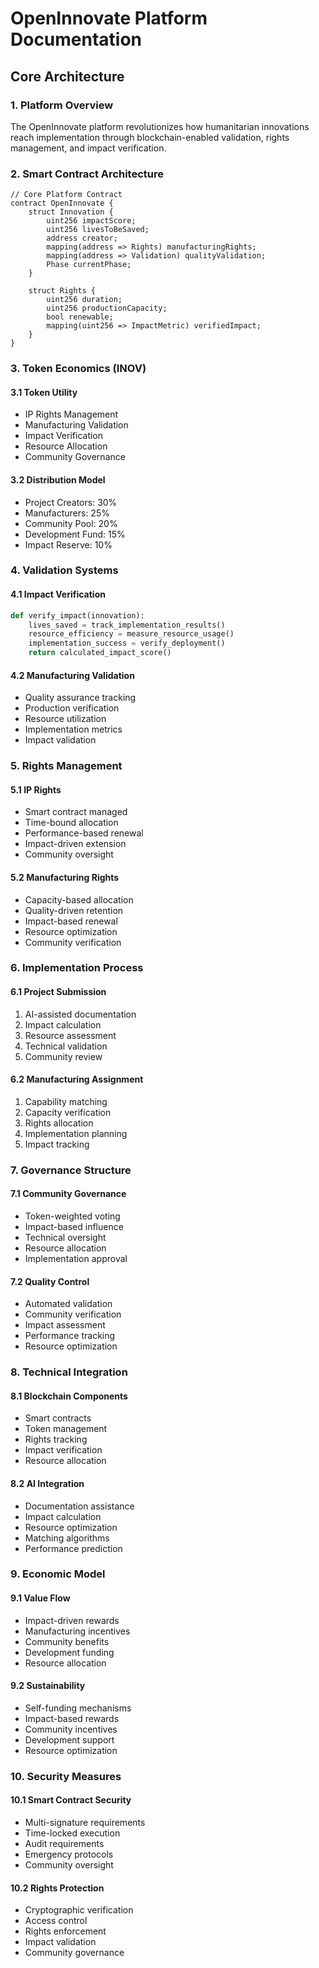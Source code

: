 # OpenInnovate Platform Documentation

## Core Architecture

### 1. Platform Overview
The OpenInnovate platform revolutionizes how humanitarian innovations reach implementation through blockchain-enabled validation, rights management, and impact verification.

### 2. Smart Contract Architecture

```solidity
// Core Platform Contract
contract OpenInnovate {
    struct Innovation {
        uint256 impactScore;
        uint256 livesToBeSaved;
        address creator;
        mapping(address => Rights) manufacturingRights;
        mapping(address => Validation) qualityValidation;
        Phase currentPhase;
    }
    
    struct Rights {
        uint256 duration;
        uint256 productionCapacity;
        bool renewable;
        mapping(uint256 => ImpactMetric) verifiedImpact;
    }
}
```

### 3. Token Economics (INOV)

#### 3.1 Token Utility
- IP Rights Management
- Manufacturing Validation
- Impact Verification
- Resource Allocation
- Community Governance

#### 3.2 Distribution Model
- Project Creators: 30%
- Manufacturers: 25%
- Community Pool: 20%
- Development Fund: 15%
- Impact Reserve: 10%

### 4. Validation Systems

#### 4.1 Impact Verification
```python
def verify_impact(innovation):
    lives_saved = track_implementation_results()
    resource_efficiency = measure_resource_usage()
    implementation_success = verify_deployment()
    return calculated_impact_score()
```

#### 4.2 Manufacturing Validation
- Quality assurance tracking
- Production verification
- Resource utilization
- Implementation metrics
- Impact validation

### 5. Rights Management

#### 5.1 IP Rights
- Smart contract managed
- Time-bound allocation
- Performance-based renewal
- Impact-driven extension
- Community oversight

#### 5.2 Manufacturing Rights
- Capacity-based allocation
- Quality-driven retention
- Impact-based renewal
- Resource optimization
- Community verification

### 6. Implementation Process

#### 6.1 Project Submission
1. AI-assisted documentation
2. Impact calculation
3. Resource assessment
4. Technical validation
5. Community review

#### 6.2 Manufacturing Assignment
1. Capability matching
2. Capacity verification
3. Rights allocation
4. Implementation planning
5. Impact tracking

### 7. Governance Structure

#### 7.1 Community Governance
- Token-weighted voting
- Impact-based influence
- Technical oversight
- Resource allocation
- Implementation approval

#### 7.2 Quality Control
- Automated validation
- Community verification
- Impact assessment
- Performance tracking
- Resource optimization

### 8. Technical Integration

#### 8.1 Blockchain Components
- Smart contracts
- Token management
- Rights tracking
- Impact verification
- Resource allocation

#### 8.2 AI Integration
- Documentation assistance
- Impact calculation
- Resource optimization
- Matching algorithms
- Performance prediction

### 9. Economic Model

#### 9.1 Value Flow
- Impact-driven rewards
- Manufacturing incentives
- Community benefits
- Development funding
- Resource allocation

#### 9.2 Sustainability
- Self-funding mechanisms
- Impact-based rewards
- Community incentives
- Development support
- Resource optimization

### 10. Security Measures

#### 10.1 Smart Contract Security
- Multi-signature requirements
- Time-locked execution
- Audit requirements
- Emergency protocols
- Community oversight

#### 10.2 Rights Protection
- Cryptographic verification
- Access control
- Rights enforcement
- Impact validation
- Community governance
